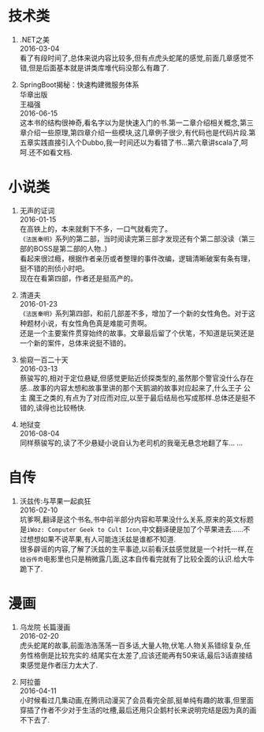 # 技术类

1. .NET之美  
2016-03-04  
看了有段时间了,总体来说内容比较多,但有点虎头蛇尾的感觉,前面几章感觉不错,但是后面基本就是讲类库堆代码没那么有趣了.  

2. SpringBoot揭秘：快速构建微服务体系  
华章出版  
王福强  
2016-06-15  
这本书的结构很神奇,看名字以为是快速入门的书.第一二章介绍相关概念,第三章介绍一些原理,第四章介绍一些模块,这几章例子很少,有代码也是代码片段.第五章实践直接引入个Dubbo,我一时间还以为看错了书...第六章讲scala了,呵呵.还不如看文档.  

# 小说类
  
1. 无声的证词  
2016-01-15  
在高铁上的，本来就剩下不多，一口气就看完了。  
`《法医秦明》`系列的第二部，当时阅读完第三部才发现还有个第二部没读（第三部的BOSS是第二部的人物..)  
看起来很过瘾，根据作者亲历或者整理的事件改编，逻辑清晰破案有条有理，挺不错的刑侦小时吧。  
现在在看第四部，作者还是挺高产的。

2. 清道夫  
2016-01-23  
`《法医秦明》`系列第四部，和前几部差不多，增加了一个新的女性角色。对于这种题材小说，有女性角色真是难能可贵啊。  
还是一个主要案件贯穿始终的故事。文章最后留了个伏笔，不知道是玩笑还是一个新的案件，总体来说挺不错的。

3. 偷窥一百二十天  
2016-03-13  
蔡骏写的,相对于定位悬疑,但感觉更贴近侦探类型的,虽然那个警官没什么存在感...故事的内容太想和故事里讲的那个天鹅湖的故事对应起来了,什么王子 公主 魔王之类的,有点为了对应而对应,以至于最后结局也写成那样.总体还是挺不错的,读得也比较畅快.

4. 地狱变  
2016-08-04  
同样蔡骏写的,读了不少悬疑小说自认为老司机的我毫无悬念地翻了车... ...  


# 自传

1. 沃兹传:与苹果一起疯狂  
2016-02-10  
坑爹啊,翻译是这个书名,书中前半部分内容和苹果没什么关系,原来的英文标题是`iWoz: Computer Geek to Cult Icon`,中文翻译硬是加了个苹果进去......不过想想如果不说苹果,有人可能连沃兹是谁都不知道.  
很多辟谣的内容,了解了沃兹的生平事迹,以前看沃兹感觉就是一个衬托一样,在`硅谷传奇`电影里也只是稍微露几面,这本自传看完就有了比较全面的认识.给大牛跪下了.

# 漫画  

1. 乌龙院 长篇漫画  
2016-02-20  
虎头蛇尾的故事,前面浩浩荡荡一百多话,大量人物,伏笔.人物关系错综复杂,任务性格倒是比较充实的.结尾实在太差了,应该还能再有50来话,最后3话直接结束感觉是作者压力太大了.

2. 阿拉蕾  
2016-04-11  
小时候看过几集动画,在腾讯动漫买了会员看完全部,挺单纯有趣的故事,但里面穿插了作者不少对于生活的吐槽,最后还用只企鹅村长来说明完结是因为真的画不下去了.
